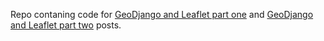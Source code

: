 Repo contaning code for [GeoDjango and Leaflet part one](http://krzysztofzuraw.github.io/posts/geodjango-and-leafletjs-part-one/) and 
[GeoDjango and Leaflet part two](http://krzysztofzuraw.github.io/posts/geodjango-and-leafletjs-part-two/) posts.
